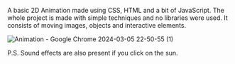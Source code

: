 A basic 2D Animation made using CSS, HTML and a bit of JavaScript.
The whole project is made with simple techniques and no libraries were used.
It consists of moving images, objects and interactive elements.

![Animation - Google Chrome 2024-03-05 22-50-55 (1)](https://github.com/bogojevski8/2D-Animation/assets/155783816/af3222a8-1fb4-440e-bec2-3736ce54e123)




P.S. Sound effects are also present if you click on the sun.
